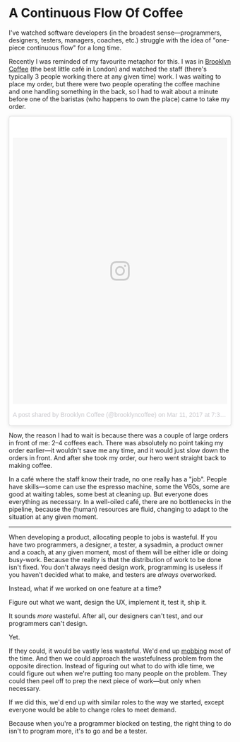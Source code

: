 # A Continuous Flow Of Coffee

I've watched software developers (in the broadest sense—programmers, designers, testers, managers, coaches, etc.) struggle with the idea of "one-piece continuous flow" for a long time.

Recently I was reminded of my favourite metaphor for this. I was in [Brooklyn Coffee][] (the best little café in London) and watched the staff (there's typically 3 people working there at any given time) work. I was waiting to place my order, but there were two people operating the coffee machine and one handling something in the back, so I had to wait about a minute before one of the baristas (who happens to own the place) came to take my order.

<blockquote class="instagram-media" data-instgrm-permalink="https://www.instagram.com/p/BRgMWO4DUKb/" data-instgrm-version="8" style=" background:#FFF; border:0; border-radius:3px; box-shadow:0 0 1px 0 rgba(0,0,0,0.5),0 1px 10px 0 rgba(0,0,0,0.15); margin: 1px; max-width:658px; padding:0; width:99.375%; width:-webkit-calc(100% - 2px); width:calc(100% - 2px);"><div style="padding:8px;"> <div style=" background:#F8F8F8; line-height:0; margin-top:40px; padding:61.94444444444444% 0; text-align:center; width:100%;"> <div style=" background:url(data:image/png;base64,iVBORw0KGgoAAAANSUhEUgAAACwAAAAsCAMAAAApWqozAAAABGdBTUEAALGPC/xhBQAAAAFzUkdCAK7OHOkAAAAMUExURczMzPf399fX1+bm5mzY9AMAAADiSURBVDjLvZXbEsMgCES5/P8/t9FuRVCRmU73JWlzosgSIIZURCjo/ad+EQJJB4Hv8BFt+IDpQoCx1wjOSBFhh2XssxEIYn3ulI/6MNReE07UIWJEv8UEOWDS88LY97kqyTliJKKtuYBbruAyVh5wOHiXmpi5we58Ek028czwyuQdLKPG1Bkb4NnM+VeAnfHqn1k4+GPT6uGQcvu2h2OVuIf/gWUFyy8OWEpdyZSa3aVCqpVoVvzZZ2VTnn2wU8qzVjDDetO90GSy9mVLqtgYSy231MxrY6I2gGqjrTY0L8fxCxfCBbhWrsYYAAAAAElFTkSuQmCC); display:block; height:44px; margin:0 auto -44px; position:relative; top:-22px; width:44px;"></div></div><p style=" color:#c9c8cd; font-family:Arial,sans-serif; font-size:14px; line-height:17px; margin-bottom:0; margin-top:8px; overflow:hidden; padding:8px 0 7px; text-align:center; text-overflow:ellipsis; white-space:nowrap;"><a href="https://www.instagram.com/p/BRgMWO4DUKb/" style=" color:#c9c8cd; font-family:Arial,sans-serif; font-size:14px; font-style:normal; font-weight:normal; line-height:17px; text-decoration:none;" target="_blank">A post shared by Brooklyn Coffee (@brooklyncoffee)</a> on <time style=" font-family:Arial,sans-serif; font-size:14px; line-height:17px;" datetime="2017-03-11T15:33:32+00:00">Mar 11, 2017 at 7:33am PST</time></p></div></blockquote>

Now, the reason I had to wait is because there was a couple of large orders in front of me: 2–4 coffees each. There was absolutely no point taking my order earlier—it wouldn't save me any time, and it would just slow down the orders in front. And after she took my order, our hero went straight back to making coffee.

In a café where the staff know their trade, no one really has a "job". People have skills—some can use the espresso machine, some the V60s, some are good at waiting tables, some best at cleaning up. But everyone does everything as necessary. In a well-oiled café, there are no bottlenecks in the pipeline, because the (human) resources are fluid, changing to adapt to the situation at any given moment.

---

When developing a product, allocating people to jobs is wasteful. If you have two programmers, a designer, a tester, a sysadmin, a product owner and a coach, at any given moment, most of them will be either idle or doing busy-work. Because the reality is that the distribution of work to be done isn't fixed. You don't always need design work, programming is useless if you haven't decided what to make, and testers are *always* overworked.

Instead, what if we worked on one feature at a time?

Figure out what we want, design the UX, implement it, test it, ship it.

It sounds *more* wasteful. After all, our designers can't test, and our programmers can't design.

Yet.

If they could, it would be vastly less wasteful. We'd end up [mobbing][Mob programming] most of the time. And then we could approach the wastefulness problem from the opposite direction. Instead of figuring out what to do with idle time, we could figure out when we're putting too many people on the problem. They could then peel off to prep the next piece of work—but only when necessary.

If we did this, we'd end up with similar roles to the way we started, except everyone would be able to change roles to meet demand.

Because when you're a programmer blocked on testing, the right thing to do isn't to program more, it's to go and be a tester.

[Brooklyn Coffee]: http://www.brooklyncoffee.co.uk/
[Mob programming]: https://en.wikipedia.org/wiki/Mob_programming

<script async defer src="//platform.instagram.com/en_US/embeds.js"></script>
